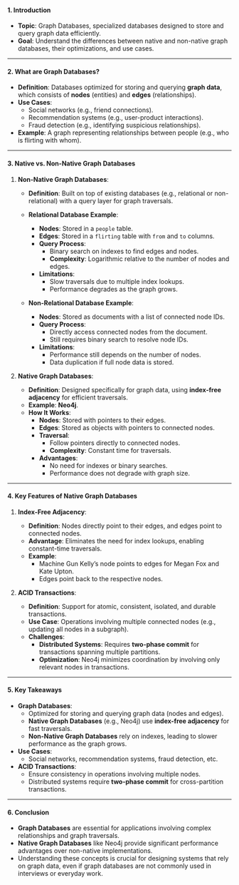 #### **1. Introduction**
- **Topic**: Graph Databases, specialized databases designed to store and query graph data efficiently.
- **Goal**: Understand the differences between native and non-native graph databases, their optimizations, and use cases.

---

#### **2. What are Graph Databases?**
- **Definition**: Databases optimized for storing and querying **graph data**, which consists of **nodes** (entities) and **edges** (relationships).
- **Use Cases**:
  - Social networks (e.g., friend connections).
  - Recommendation systems (e.g., user-product interactions).
  - Fraud detection (e.g., identifying suspicious relationships).
- **Example**: A graph representing relationships between people (e.g., who is flirting with whom).

---

#### **3. Native vs. Non-Native Graph Databases**
1. **Non-Native Graph Databases**:
   - **Definition**: Built on top of existing databases (e.g., relational or non-relational) with a query layer for graph traversals.
   - **Relational Database Example**:
     - **Nodes**: Stored in a `people` table.
     - **Edges**: Stored in a `flirting` table with `from` and `to` columns.
     - **Query Process**:
       - Binary search on indexes to find edges and nodes.
       - **Complexity**: Logarithmic relative to the number of nodes and edges.
     - **Limitations**:
       - Slow traversals due to multiple index lookups.
       - Performance degrades as the graph grows.

   - **Non-Relational Database Example**:
     - **Nodes**: Stored as documents with a list of connected node IDs.
     - **Query Process**:
       - Directly access connected nodes from the document.
       - Still requires binary search to resolve node IDs.
     - **Limitations**:
       - Performance still depends on the number of nodes.
       - Data duplication if full node data is stored.

2. **Native Graph Databases**:
   - **Definition**: Designed specifically for graph data, using **index-free adjacency** for efficient traversals.
   - **Example**: **Neo4j**.
   - **How It Works**:
     - **Nodes**: Stored with pointers to their edges.
     - **Edges**: Stored as objects with pointers to connected nodes.
     - **Traversal**:
       - Follow pointers directly to connected nodes.
       - **Complexity**: Constant time for traversals.
     - **Advantages**:
       - No need for indexes or binary searches.
       - Performance does not degrade with graph size.

---

#### **4. Key Features of Native Graph Databases**
1. **Index-Free Adjacency**:
   - **Definition**: Nodes directly point to their edges, and edges point to connected nodes.
   - **Advantage**: Eliminates the need for index lookups, enabling constant-time traversals.
   - **Example**:
     - Machine Gun Kelly’s node points to edges for Megan Fox and Kate Upton.
     - Edges point back to the respective nodes.

2. **ACID Transactions**:
   - **Definition**: Support for atomic, consistent, isolated, and durable transactions.
   - **Use Case**: Operations involving multiple connected nodes (e.g., updating all nodes in a subgraph).
   - **Challenges**:
     - **Distributed Systems**: Requires **two-phase commit** for transactions spanning multiple partitions.
     - **Optimization**: Neo4j minimizes coordination by involving only relevant nodes in transactions.

---

#### **5. Key Takeaways**
- **Graph Databases**:
  - Optimized for storing and querying graph data (nodes and edges).
  - **Native Graph Databases** (e.g., Neo4j) use **index-free adjacency** for fast traversals.
  - **Non-Native Graph Databases** rely on indexes, leading to slower performance as the graph grows.
- **Use Cases**:
  - Social networks, recommendation systems, fraud detection, etc.
- **ACID Transactions**:
  - Ensure consistency in operations involving multiple nodes.
  - Distributed systems require **two-phase commit** for cross-partition transactions.

---

#### **6. Conclusion**
- **Graph Databases** are essential for applications involving complex relationships and graph traversals.
- **Native Graph Databases** like Neo4j provide significant performance advantages over non-native implementations.
- Understanding these concepts is crucial for designing systems that rely on graph data, even if graph databases are not commonly used in interviews or everyday work.

